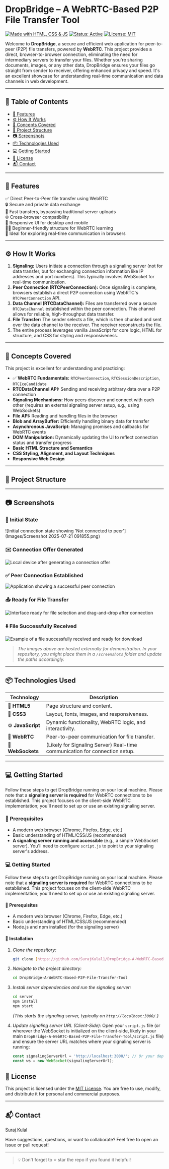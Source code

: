 # DropBridge – A WebRTC-Based P2P File Transfer Tool

[![Made with HTML, CSS & JS](https://img.shields.io/badge/Made%20with-HTML%2C%20CSS%2C%20JS-orange.svg?style=for-the-badge&logo=html5)](https://developer.mozilla.org/en-US/docs/Web)
[![Status: Active](https://img.shields.io/badge/Status-Active-brightgreen.svg?style=for-the-badge)]()
[![License: MIT](https://img.shields.io/badge/License-MIT-blue.svg?style=for-the-badge)](LICENSE)

Welcome to **DropBridge**, a secure and efficient web application for peer-to-peer (P2P) file transfers, powered by **WebRTC**. This project provides a direct, browser-to-browser connection, eliminating the need for intermediary servers to transfer your files. Whether you're sharing documents, images, or any other data, DropBridge ensures your files go straight from sender to receiver, offering enhanced privacy and speed. It's an excellent showcase for understanding real-time communication and data channels in web development.

---

## 📑 Table of Contents

- [🚀 Features](#-features)
- [⚙ How It Works](#-how-it-works)
- [🧠 Concepts Covered](#-concepts-covered)
- [📂 Project Structure](#-project-structure)
- [📷 Screenshots](#-screenshots)
- [📦 Technologies Used](#-technologies-used)
- [💻 Getting Started](#-getting-started)
- [📄 License](#-license)
- [📬 Contact](#-contact)

---

## 🚀 Features

✅ Direct Peer-to-Peer file transfer using WebRTC   
🔒 Secure and private data exchange   
🚀 Fast transfers, bypassing traditional server uploads   
🌐 Cross-browser compatibility   
📱 Responsive UI for desktop and mobile   
👨‍🏫 Beginner-friendly structure for WebRTC learning   
🧩 Ideal for exploring real-time communication in browsers

---

## ⚙ How It Works

1.  **Signaling:** Users initiate a connection through a signaling server (not for data transfer, but for exchanging connection information like IP addresses and port numbers). This typically involves WebSocket for real-time communication.
2.  **Peer Connection (RTCPeerConnection):** Once signaling is complete, browsers establish a direct P2P connection using WebRTC's `RTCPeerConnection` API.
3.  **Data Channel (RTCDataChannel):** Files are transferred over a secure `RTCDataChannel` established within the peer connection. This channel allows for reliable, high-throughput data transfer.
4.  **File Transfer:** The sender selects a file, which is then chunked and sent over the data channel to the receiver. The receiver reconstructs the file.
5.  The entire process leverages vanilla JavaScript for core logic, HTML for structure, and CSS for styling and responsiveness.

---

## 🧠 Concepts Covered

This project is excellent for understanding and practicing:

-   ✅ **WebRTC Fundamentals:** `RTCPeerConnection`, `RTCSessionDescription`, `RTCIceCandidate`
-   **RTCDataChannel API:** Sending and receiving arbitrary data over a P2P connection
-   **Signaling Mechanisms:** How peers discover and connect with each other (requires an external signaling server setup, e.g., using WebSockets)
-   **File API:** Reading and handling files in the browser
-   **Blob and ArrayBuffer:** Efficiently handling binary data for transfer
-   **Asynchronous JavaScript:** Managing promises and callbacks for WebRTC events
-   **DOM Manipulation:** Dynamically updating the UI to reflect connection status and transfer progress
-   **Basic HTML Structure and Semantics**
-   **CSS Styling, Alignment, and Layout Techniques**
-   **Responsive Web Design**

---

## 📂 Project Structure




---

## 📷 Screenshots

### 🔗 Initial State
![Initial connection state showing 'Not connected to peer'](Images/Screenshot 2025-07-21 091855.png)


### ✉️ Connection Offer Generated
![Local device after generating a connection offer](http://googleusercontent.com/file_content/6)

### ✅ Peer Connection Established
![Application showing a successful peer connection](http://googleusercontent.com/file_content/7)

### 📤 Ready for File Transfer
![Interface ready for file selection and drag-and-drop after connection](http://googleusercontent.com/file_content/3)

### ⬇️ File Successfully Received
![Example of a file successfully received and ready for download](http://googleusercontent.com/file_content/0)

> _The images above are hosted externally for demonstration. In your repository, you might place them in a `/screenshots` folder and update the paths accordingly._

---

## 📦 Technologies Used

| Technology    | Description                                   |
|---------------|-----------------------------------------------|
| 🧱 **HTML5** | Page structure and content.                   |
| 🎨 **CSS3** | Layout, fonts, images, and responsiveness.    |
| ⚙ **JavaScript** | Dynamic functionality, WebRTC logic, and interactivity. |
| 🚀 **WebRTC** | Peer-to-peer communication for file transfer. |
| 🔌 **WebSockets** | (Likely for Signaling Server) Real-time communication for connection setup. |

---

## 💻 Getting Started

Follow these steps to get DropBridge running on your local machine. Please note that a **signaling server is required** for WebRTC connections to be established. This project focuses on the client-side WebRTC implementation; you'll need to set up or use an existing signaling server.

### 🔧 Prerequisites

-   A modern web browser (Chrome, Firefox, Edge, etc.)
-   Basic understanding of HTML/CSS/JS (recommended)
-   **A signaling server running and accessible** (e.g., a simple WebSocket server). You'll need to configure `script.js` to point to your signaling server's address.

### 💻 Getting Started

Follow these steps to get DropBridge running on your local machine. Please note that a **signaling server is required** for WebRTC connections to be established. This project focuses on the client-side WebRTC implementation; you'll need to set up or use an existing signaling server.

#### 🔧 Prerequisites

-   A modern web browser (Chrome, Firefox, Edge, etc.)
-   Basic understanding of HTML/CSS/JS (recommended)
-   Node.js and npm installed (for the signaling server)

#### 🚀 Installation

1.  *Clone the repository:*

    ```bash
    git clone [https://github.com/SurajKulal1/DropBridge-A-WebRTC-Based-P2P-File-Transfer-Tool.git](https://github.com/SurajKulal1/DropBridge-A-WebRTC-Based-P2P-File-Transfer-Tool.git)
    ```

2.  *Navigate to the project directory:*

    ```bash
    cd DropBridge-A-WebRTC-Based-P2P-File-Transfer-Tool
    ```

3.  *Install server dependencies and run the signaling server:*

    ```bash
    cd server
    npm install
    npm start
    ```
    *(This starts the signaling server, typically on `http://localhost:3000/`.)*

4.  *Update signaling server URL (Client-Side):*
    Open your `script.js` file (or wherever the WebSocket is initialized on the client-side, likely in your main `DropBridge-A-WebRTC-Based-P2P-File-Transfer-Tool/script.js` file) and ensure the server URL matches where your signaling server is running:

    ```javascript
    const signalingServerUrl = 'http://localhost:3000/'; // Or your deployed server URL
    const ws = new WebSocket(signalingServerUrl);
    ```
    

## 📄 License

This project is licensed under the [MIT License](LICENSE). You are free to use, modify, and distribute it for personal and commercial purposes.

---

## 📬 Contact

[Suraj Kulal](https://github.com/SurajKulal1)

Have suggestions, questions, or want to collaborate? Feel free to open an issue or pull request!

---

> 💡 Don't forget to ⭐ star the repo if you found it helpful!
